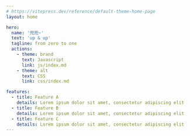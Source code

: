 ```yaml
---
# https://vitepress.dev/reference/default-theme-home-page
layout: home

hero:
  name: '兜兜~'
  text: 'up & up'
  tagline: from zero to one
  actions:
    - theme: brand
      text: Javascript
      link: js/index.md
    - theme: alt
      text: CSS
      link: css/index.md

features:
  - title: Feature A
    details: Lorem ipsum dolor sit amet, consectetur adipiscing elit
  - title: Feature B
    details: Lorem ipsum dolor sit amet, consectetur adipiscing elit
  - title: Feature C
    details: Lorem ipsum dolor sit amet, consectetur adipiscing elit
---
```

